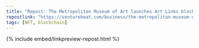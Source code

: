 ```yaml
---
title: "Repost: The Metropolitan Museum of Art launches Art Links blockchain game | VentureBeat"
repostlink: "https://venturebeat.com/business/the-metropolitan-museum-of-art-launches-art-links-blockchain-game/"
tags: [NFT, blockchain]
---
```


{% include embed/linkpreview-repost.html %}
